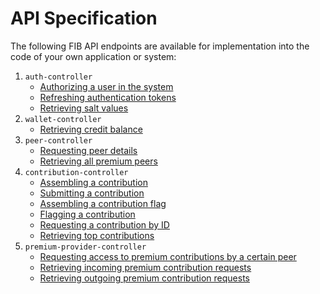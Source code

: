 # API Specification

The following FIB API endpoints are available for implementation into the code of your own application or system:

1. `auth-controller`
   - [Authorizing a user in the system](./api_specification/auth-controller/authorizing_a_user_in_the_system.md)
   - [Refreshing authentication tokens](./api_specification/auth-controller/refreshing_authentication_tokens.md)
   - [Retrieving salt values](./api_specification/auth-controller/retrieving_salt_values.md)
2. `wallet-controller`
   - [Retrieving credit balance](./api_specification/wallet-controller/retrieving_credit_balance.md)
3. `peer-controller`
   - [Requesting peer details](./api_specification/peer-controller/requesting_peer_details.md)
   - [Retrieving all premium peers](./api_specification/peer-controller/retrieving_all_premium_peers.md)
4. `contribution-controller`
   - [Assembling a contribution](./api_specification/contribution-controller/assembling_a_contribution.md)
   - [Submitting a contribution](./api_specification/contribution-controller/submitting_a_contribution.md)
   - [Assembling a contribution flag](./api_specification/contribution-controller/assembling_a_contribution_flag.md)
   - [Flagging a contribution](./api_specification/contribution-controller/flagging_a_contribution.md)
   - [Requesting a contribution by ID](./api_specification/contribution-controller/requesting_a_contribution_by_ID.md)
   - [Retrieving top contributions](./api_specification/contribution-controller/retrieving_top_contributions.md)
5. `premium-provider-controller`
   - [Requesting access to premium contributions by a certain peer](./api_specification/premium-provider-controller/requesting_access_to_premium_contributions_by_a_certain_peer)
   - [Retrieving incoming premium contribution requests](./api_specification/premium-provider-controller/retrieving_incoming_premium_contribution_requests.md)
   - [Retrieving outgoing premium contribution requests](./api_specification/premium-provider-controller/retrieving_outgoing_premium_contribution_requests.md)
